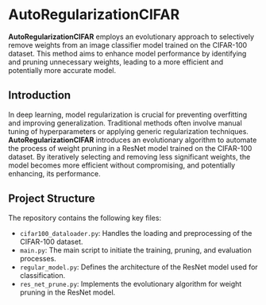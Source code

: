 # AutoRegularizationCIFAR

**AutoRegularizationCIFAR** employs an evolutionary approach to selectively remove weights from an image classifier model trained on the CIFAR-100 dataset. This method aims to enhance model performance by identifying and pruning unnecessary weights, leading to a more efficient and potentially more accurate model.

## Introduction

In deep learning, model regularization is crucial for preventing overfitting and improving generalization. Traditional methods often involve manual tuning of hyperparameters or applying generic regularization techniques. **AutoRegularizationCIFAR** introduces an evolutionary algorithm to automate the process of weight pruning in a ResNet model trained on the CIFAR-100 dataset. By iteratively selecting and removing less significant weights, the model becomes more efficient without compromising, and potentially enhancing, its performance.

## Project Structure

The repository contains the following key files:

- `cifar100_dataloader.py`: Handles the loading and preprocessing of the CIFAR-100 dataset.
- `main.py`: The main script to initiate the training, pruning, and evaluation processes.
- `regular_model.py`: Defines the architecture of the ResNet model used for classification.
- `res_net_prune.py`: Implements the evolutionary algorithm for weight pruning in the ResNet model.
